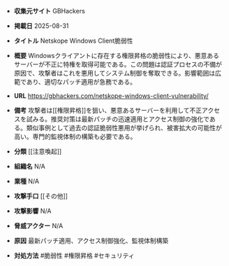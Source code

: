 - **収集元サイト**
GBHackers

- **掲載日**
2025-08-31

- **タイトル**
Netskope Windows Client脆弱性

- **概要**
Windowsクライアントに存在する権限昇格の脆弱性により、悪意あるサーバーが不正に特権を取得可能である。この問題は認証プロセスの不備が原因で、攻撃者はこれを悪用してシステム制御を奪取できる。影響範囲は広範であり、適切なパッチ適用が急務である。

- **URL**
https://gbhackers.com/netskope-windows-client-vulnerability/

- **備考**
攻撃者は[[権限昇格]]を狙い、悪意あるサーバーを利用して不正アクセスを試みる。推奨対策は最新パッチの迅速適用とアクセス制御の強化である。類似事例として過去の認証脆弱性悪用が挙げられ、被害拡大の可能性が高い。専門的監視体制の構築も必要である。

- **分類**
[[注意喚起]]

- **組織名**
N/A

- **業種**
N/A

- **攻撃手口**
[[その他]]

- **攻撃影響**
N/A

- **脅威アクター**
N/A

- **原因**
最新パッチ適用、アクセス制御強化、監視体制構築

- **対処方法**
#脆弱性 #権限昇格 #セキュリティ
